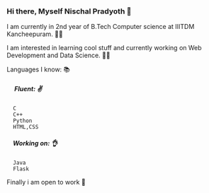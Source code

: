 ### Hi there, Myself Nischal Pradyoth 👋

I am currently in 2nd year of B.Tech Computer science at IIITDM Kancheepuram. 👨‍🎓

I am interested in learning cool stuff and currently working on Web Development and Data Science. 👨‍💻

Languages I know:  📚
##### &emsp; Fluent:  ✌️
      C    
      C++  
      Python    
      HTML,CSS 
##### &emsp;Working on:  👌 
      Java   
      Flask  
Finally i am open to work 👀
